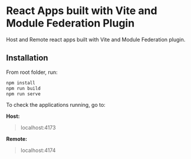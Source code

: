 # React Apps built with Vite and Module Federation Plugin

Host and Remote react apps built with Vite and Module Federation plugin. 

## Installation

From root folder, run:

```sh
npm install
npm run build
npm run serve
```

To check the applications running, go to:

**Host:**
> localhost:4173

**Remote:**
> localhost:4174
